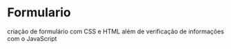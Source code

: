 # Formulario
criação de formulário com CSS e HTML além de verificação de informações com o JavaScript
